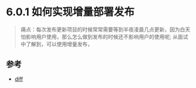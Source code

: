 # 6.0.1 如何实现增量部署发布


>痛点：每次发布更新项目的时候常常需要等到半夜凌晨几点更新，因为白天怕影响用户使用，那么怎么做到发布的时候还不影响用户的使用呢;
从面试中了解到，可以使用增量发布，





## 参考
- [diff ](https://github.com/starkwang/Incremental/blob/master/index.js)

